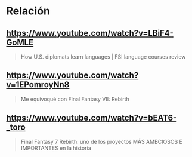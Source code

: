 # Relación

## https://www.youtube.com/watch?v=LBiF4-GoMLE

> How U.S. diplomats learn languages | FSI language courses review

## https://www.youtube.com/watch?v=1EPomroyNn8 

> Me equivoqué con Final Fantasy VII: Rebirth 

## https://www.youtube.com/watch?v=bEAT6-_toro 

> Final Fantasy 7 Rebirth: uno de los proyectos MÁS AMBCIOSOS E IMPORTANTES en la historia 
